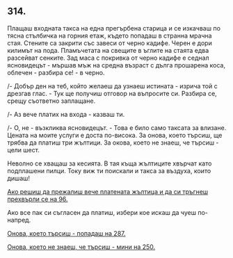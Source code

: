 ## 314.

Плащаш входната такса на една прегърбена старица и се изкачваш
по тясна стълбичка на горния етаж, където попадаш в странна мрачна
стая. Стените са закрити със завеси от черно кадифе. Черен е дори
килимът на пода. Пламъчетата на свещите в ъглите на стаята едва
разсейват сенките. Зад маса с покривка от черно кадифе е седнал
ясновидецът - мършав мъж на средна възраст с дълга прошарена
коса, облечен - разбира се! - в черно.

/- Добър ден на теб, който желаеш да узнаеш истината - изрича той с
дрезгав глас. - Тук ще получиш отговор на въпросите си. Разбира се,
срещу съответно заплащане.

/- Аз вече платих на входа - казваш ти.

/- О, не - възкликва ясновидецът. - Това е било само таксата за
влизане. Цената на моите услуги е доста по-висока. За онова, което
търсиш, ще трябва да платиш три жълтици. За окова, което не знаеш,
че търсиш - цели шест.

Неволно се хващаш за кесията. В тая къща жълтиците хвърчат като
подплашени пилци. Току виж ти поискали и такса за въздуха, които
дишаш!

[Ако решиш да прежалиш вече платената жълтица и да си тръгнеш
прехвърли се на 96.](./96)

Ако все пак си съгласен да платиш, избери кое искаш да чуеш по-
напред.

[Онова, което търсиш - попадаш на 287.](./287)

[Онова, което не знаеш, че търсиш - мини на 250.](./250)
